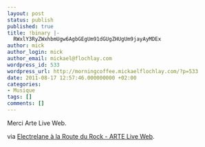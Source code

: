 ```yaml
---
layout: post
status: publish
published: true
title: !binary |-
  RWxlY3RyZWxhbmUgw6AgbGEgUm91dGUgZHUgUm9jayAyMDEx
author: mick
author_login: mick
author_email: mickael@flochlay.com
wordpress_id: 533
wordpress_url: http://morningcoffee.mickaelflochlay.com/?p=533
date: 2011-08-17 12:57:46.000000000 +02:00
categories:
- Musique
tags: []
comments: []
---
```

Merci Arte Live Web.

via <a href="http://liveweb.arte.tv/fr/video/Electrelane_Route_du_Rock/">Electrelane à la Route du Rock - ARTE Live Web</a>.
